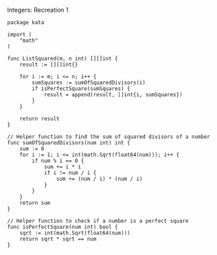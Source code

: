 Integers: Recreation 1

    package kata
    
    import (
        "math"
    )
    
    func ListSquared(m, n int) [][]int {
        result := [][]int{}
        
        for i := m; i <= n; i++ {
            sumSquares := sumOfSquaredDivisors(i)
            if isPerfectSquare(sumSquares) {
                result = append(result, []int{i, sumSquares})
            }
        }
        
        return result
    }
    
    // Helper function to find the sum of squared divisors of a number
    func sumOfSquaredDivisors(num int) int {
        sum := 0
        for i := 1; i <= int(math.Sqrt(float64(num))); i++ {
            if num % i == 0 {
                sum += i * i
                if i != num / i {
                    sum += (num / i) * (num / i)
                }
            }
        }
        return sum
    }
    
    // Helper function to check if a number is a perfect square
    func isPerfectSquare(num int) bool {
        sqrt := int(math.Sqrt(float64(num)))
        return sqrt * sqrt == num
    }
